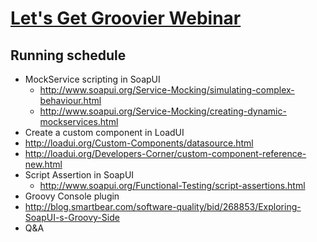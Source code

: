 # [Let's Get Groovier Webinar](http://www.youtube.com/watch?v=VoM70weRXHM)

## Running schedule

* MockService scripting in SoapUI
  * http://www.soapui.org/Service-Mocking/simulating-complex-behaviour.html
  * http://www.soapui.org/Service-Mocking/creating-dynamic-mockservices.html
* Create a custom component in LoadUI
 * http://loadui.org/Custom-Components/datasource.html
 * http://loadui.org/Developers-Corner/custom-component-reference-new.html
* Script Assertion in SoapUI
  * http://www.soapui.org/Functional-Testing/script-assertions.html
* Groovy Console plugin
 * http://blog.smartbear.com/software-quality/bid/268853/Exploring-SoapUI-s-Groovy-Side
* Q&A
